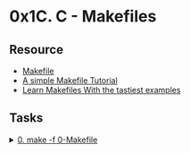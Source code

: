# 0x1C. C - Makefiles 

## Resource

- [Makefile](https://www.google.com/search?q=makefile)
- [A simple Makefile Tutorial](https://www.cs.colby.edu/maxwell/courses/tutorials/maketutor/)
- [Learn Makefiles With the tastiest examples](https://makefiletutorial.com/)

## Tasks

<details>
<summary><a href="./0-Makefile">0. make -f 0-Makefile</a></summary><br>
<a href='https://postimages.org/' target='_blank'><img src='https://i.postimg.cc/5214mmwm/image.png' border='0' alt='image'/></a>
</details>
